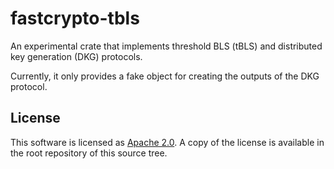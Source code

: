 # fastcrypto-tbls

An experimental crate that implements threshold BLS (tBLS) and distributed key generation (DKG) protocols.

Currently, it only provides a fake object for creating the outputs of the DKG protocol.

## License
This software is licensed as [Apache 2.0](LICENSE). A copy of the license is available in the root 
repository of this source tree.
